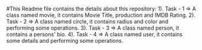 #This Readme file contains the details about this repository:
1). Task - 1 => A class named movie, it contains Movie Title, production and IMDB Rating. 
2). Task - 2 => A class named circle, it contains radius and color and performing some operations.
3). Task - 3 => A class named person, it contains a persons' bio.
4). Task - 4 => A class named user, it contains some details and performing some operations.

